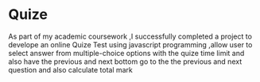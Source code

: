 # Quize
As part of my academic coursework ,I successfully completed a project to develope an online Quize Test using javascript programming ,allow user to select answer from multiple-choice options with the quize time limit and also have the previous and next bottom go to the the previous and next question and also calculate total mark
